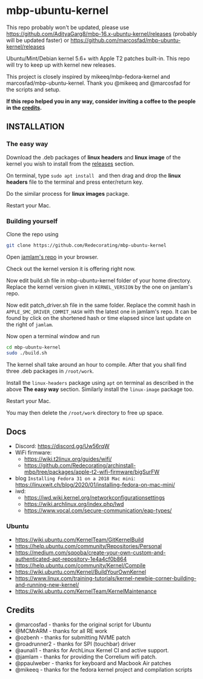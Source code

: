 # mbp-ubuntu-kernel

This repo probably won't be updated, please use https://github.com/AdityaGarg8/mbp-16.x-ubuntu-kernel/releases (probably will be updated faster) or https://github.com/marcosfad/mbp-ubuntu-kernel/releases

Ubuntu/Mint/Debian kernel 5.6+ with Apple T2 patches built-in. This repo will try to keep up with kernel new releases.

This project is closely inspired by mikeeq/mbp-fedora-kernel and marcosfad/mbp-ubuntu-kernel. Thank you @mikeeq and @marcosfad for the scripts and setup. 

**If this repo helped you in any way, consider inviting a coffee to the people in the [credits](https://github.com/marcosfad/mbp-ubuntu-kernel#credits).**

## INSTALLATION

### The easy way

Download the .deb packages of **linux headers** and **linux image** of the kernel you wish to install from the [releases](https://github.com/Redecorating/mbp-ubuntu-kernel/releases) section.

On terminal, type `sudo apt install ` and then drag and drop the **linux headers** file to the terminal and press enter/return key.

Do the similar process for **linux images** package.

Restart your Mac.

### Building yourself

Clone the repo using
```bash
git clone https://github.com/Redecorating/mbp-ubuntu-kernel
```
Open [jamlam's repo] in your browser.

Check out the kernel version it is offering right now.

Now edit build.sh file in mbp-ubuntu-kernel folder of your home directory. Replace the kernel version given in `KERNEL_VERSION` by the one on jamlam's repo.

Now edit patch_driver.sh file in the same folder. Replace the commit hash in `APPLE_SMC_DRIVER_COMMIT_HASH` with the latest one in jamlam's repo. It can be found by click on the shortened hash or time elapsed since last update on the right of `jamlam`.

Now open a terminal window and run

```bash
cd mbp-ubuntu-kernel
sudo ./build.sh
```

The kernel shall take around an hour to compile. After that you shall find three .deb packages in `/root/work`.

Install the `linux-headers` package using `apt` on terminal as described in the above **The easy way** section. Similarly install the `linux-image` package too.

Restart your Mac.

You may then delete the `/root/work` directory to free up space.

## Docs

- Discord: <https://discord.gg/Uw56rqW>
- WiFi firmware:
  - <https://wiki.t2linux.org/guides/wifi/>
  - <https://github.com/Redecorating/archinstall-mbp/tree/packages/apple-t2-wifi-firmware/bigSurFW>
- blog `Installing Fedora 31 on a 2018 Mac mini`: <https://linuxwit.ch/blog/2020/01/installing-fedora-on-mac-mini/>
- iwd:
  - <https://iwd.wiki.kernel.org/networkconfigurationsettings>
  - <https://wiki.archlinux.org/index.php/Iwd>
  - <https://www.vocal.com/secure-communication/eap-types/>

### Ubuntu

- <https://wiki.ubuntu.com/KernelTeam/GitKernelBuild>
- <https://help.ubuntu.com/community/Repositories/Personal>
- <https://medium.com/sqooba/create-your-own-custom-and-authenticated-apt-repository-1e4a4cf0b864>
- <https://help.ubuntu.com/community/Kernel/Compile>
- <https://wiki.ubuntu.com/Kernel/BuildYourOwnKernel>
- <https://www.linux.com/training-tutorials/kernel-newbie-corner-building-and-running-new-kernel/>
- <https://wiki.ubuntu.com/KernelTeam/KernelMaintenance>

## Credits

- @marcosfad - thanks for the original script for Ubuntu
- @MCMrARM - thanks for all RE work
- @ozbenh - thanks for submitting NVME patch
- @roadrunner2 - thanks for SPI (touchbar) driver
- @aunali1 - thanks for ArchLinux Kernel CI and active support.
- @jamlam - thanks for providing the Correlium wifi patch.
- @ppaulweber - thanks for keyboard and Macbook Air patches
- @mikeeq - thanks for the fedora kernel project and compilation scripts

[jamlam's repo]: https://github.com/jamlam/mbp-16.1-linux-wifi
